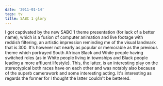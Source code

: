 ```yaml
---
date: '2011-01-14'
tags: tv
title: SABC 1 glory
---
```


I got captivated by the new SABC 1 theme presentation (for lack of a
better name), which is a fusion of computer animation and live footage
with reddish filtering, an artistic impression reminding me of the
visual landmark that is 300. It\'s however not nearly as popular or
memorable as the previous theme which portrayed South African Black and
White people having switched roles (as in White people living in
townships and Black people leading a more affluent lifestyle). This, the
latter, is an interesting play on the stereotypical both races have on
each other and was notably also because of the superb camerawork and
some interesting acting. It\'s interesting as regards the former for I
thought the latter couldn\'t be bettered.
